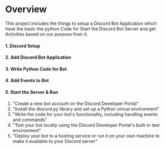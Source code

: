 # Overview

This project includes the things to setup a Discord Bot Application which have the basic the python Code for Start the Discord Bot Server and get Activities based on our purpose from it.

#### 1. Discord Setup

#### 2. Add Discord Bot Application

#### 3. Write Python Code for Bot

#### 4. Add Events to Bot

#### 5. Start the Server & Run

1. "Create a new bot account on the Discord Developer Portal"
2. "Install the discord.py library and set up a Python virtual environment"
3. "Write the code for your bot's functionality, including handling events and commands"
4. "Test your bot locally using the Discord Developer Portal's built-in test environment"
5. "Deploy your bot to a hosting service or run it on your own machine to make it available to your Discord server"
